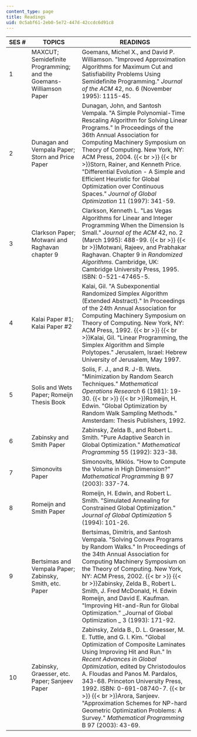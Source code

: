 ```yaml
---
content_type: page
title: Readings
uid: 0c5abf61-2eb0-5e72-447d-42ccdc6d91c8
---
```


| SES # | TOPICS | READINGS |
| --- | --- | --- |
| 1 | MAXCUT; Semidefinite Programming; and the Goemans-Williamson Paper | Goemans, Michel X., and David P. Williamson. "Improved Approximation Algorithms for Maximum Cut and Satisfiability Problems Using Semidefinite Programming." _Journal of the ACM_ 42, no. 6 (November 1995): 1115-45. |
| 2 | Dunagan and Vempala Paper; Storn and Price Paper | Dunagan, John, and Santosh Vempala. "A Simple Polynomial-Time Rescaling Algorithm for Solving Linear Programs." In Proceedings of the 36th Annual Association for Computing Machinery Symposium on Theory of Computing. New York, NY: ACM Press, 2004.  {{< br >}}  {{< br >}}Storn, Rainer, and Kenneth Price. "Differential Evolution - A Simple and Efficient Heuristic for Global Optimization over Continuous Spaces." _Journal of Global Optimization_ 11 (1997): 341-59. |
| 3 | Clarkson Paper; Motwani and Raghavan chapter 9 | Clarkson, Kenneth L. "Las Vegas Algorithms for Linear and Integer Programming When the Dimension Is Small." _Journal of the ACM_ 42, no. 2 (March 1995): 488-99.  {{< br >}}  {{< br >}}Motwani, Rajeev, and Prabhakar Raghavan. Chapter 9 in _Randomized Algorithms._ Cambridge, UK: Cambridge University Press, 1995. ISBN: 0-521-47465-5. |
| 4 | Kalai Paper #1; Kalai Paper #2 | Kalai, Gil. "A Subexponential Randomized Simplex Algorithm (Extended Abstract)." In Proceedings of the 24th Annual Association for Computing Machinery Symposium on Theory of Computing. New York, NY: ACM Press, 1992.  {{< br >}}  {{< br >}}Kalai, Gil. "Linear Programming, the Simplex Algorithm and Simple Polytopes." Jerusalem, Israel: Hebrew University of Jerusalem, May 1997. |
| 5 | Solis and Wets Paper; Romeijn Thesis Book | Solis, F. J., and R. J-B. Wets. "Minimization by Random Search Techniques." _Mathematical Operations Research_ 6 (1981): 19-30.  {{< br >}}  {{< br >}}Romeijn, H. Edwin. "Global Optimization by Random Walk Sampling Methods." Amsterdam: Thesis Publishers, 1992. |
| 6 | Zabinsky and Smith Paper | Zabinsky, Zelda B., and Robert L. Smith. "Pure Adaptive Search in Global Optimization." _Mathematical Programming_ 55 (1992): 323-38. |
| 7 | Simonovits Paper | Simonovits, Miklós. "How to Compute the Volume in High Dimension?" _Mathematical Programming_ B 97 (2003): 337-74. |
| 8 | Romeijn and Smith Paper | Romeijn, H. Edwin, and Robert L. Smith. "Simulated Annealing for Constrained Global Optimization." _Journal of Global Optimization_ 5 (1994): 101-26. |
| 9 | Bertsimas and Vempala Paper; Zabinsky, Smith, etc. Paper | Bertsimas, Dimitris, and Santosh Vempala. "Solving Convex Programs by Random Walks." In Proceedings of the 34th Annual Association for Computing Machinery Symposium on the Theory of Computing. New York, NY: ACM Press, 2002.  {{< br >}}  {{< br >}}Zabinsky, Zelda B., Robert L. Smith, J. Fred McDonald, H. Edwin Romeijn, and David E. Kaufman. "Improving Hit-and-Run for Global Optimization." _Journal of Global Optimization _ 3 (1993): 171-92. |
| 10 | Zabinsky, Graesser, etc. Paper; Sanjeev Paper | Zabinsky, Zelda B., D. L. Graesser, M. E. Tuttle, and G. I. Kim. "Global Optimization of Composite Laminates Using Improving Hit and Run." In _Recent Advances in Global Optimization_, edited by Christodoulos A. Floudas and Panos M. Pardalos, 343-68. Princeton University Press, 1992. ISBN: 0-691-08740-7.  {{< br >}}  {{< br >}}Arora, Sanjeev. "Approximation Schemes for NP-hard Geometric Optimization Problems: A Survey." _Mathematical Programming_ B 97 (2003): 43-69.